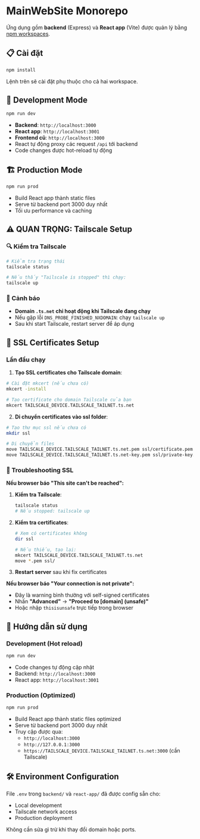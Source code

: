 # MainWebSite Monorepo

Ứng dụng gồm **backend** (Express) và **React app** (Vite) được quản lý bằng [npm workspaces](https://docs.npmjs.com/cli/v8/using-npm/workspaces).

## 📋 Cài đặt

```bash
npm install
```

Lệnh trên sẽ cài đặt phụ thuộc cho cả hai workspace.

## 🚀 Development Mode

```bash
npm run dev
```

- **Backend**: `http://localhost:3000`
- **React app**: `http://localhost:3001`
- **Frontend cũ**: `http://localhost:3000`
- React tự động proxy các request `/api` tới backend
- Code changes được hot-reload tự động

## 🏗️ Production Mode

```bash
npm run prod
```

- Build React app thành static files
- Serve từ backend port 3000 duy nhất
- Tối ưu performance và caching

## ⚠️ QUAN TRỌNG: Tailscale Setup

### 🔍 Kiểm tra Tailscale

```bash
# Kiểm tra trạng thái
tailscale status

# Nếu thấy "Tailscale is stopped" thì chạy:
tailscale up
```

### 🚨 Cảnh báo

- **Domain `.ts.net` chỉ hoạt động khi Tailscale đang chạy**
- Nếu gặp lỗi `DNS_PROBE_FINISHED_NXDOMAIN`: chạy `tailscale up`
- Sau khi start Tailscale, restart server để áp dụng


## 🔐 SSL Certificates Setup

### Lần đầu chạy

1. **Tạo SSL certificates cho Tailscale domain**:

```bash
# Cài đặt mkcert (nếu chưa có)
mkcert -install

# Tạo certificate cho domain Tailscale của bạn
mkcert TAILSCALE_DEVICE.TAILSCALE_TAILNET.ts.net
```

2. **Di chuyển certificates vào ssl folder**:

```bash
# Tạo thư mục ssl nếu chưa có
mkdir ssl

# Di chuyển files
move TAILSCALE_DEVICE.TAILSCALE_TAILNET.ts.net.pem ssl/certificate.pem
move TAILSCALE_DEVICE.TAILSCALE_TAILNET.ts.net-key.pem ssl/private-key.pem
```

### 🔧 Troubleshooting SSL

**Nếu browser báo "This site can't be reached":**

1. **Kiểm tra Tailscale**:
   ```bash
   tailscale status
   # Nếu stopped: tailscale up
   ```

2. **Kiểm tra certificates**:
   ```bash
   # Xem có certificates không
   dir ssl
   
   # Nếu thiếu, tạo lại:
   mkcert TAILSCALE_DEVICE.TAILSCALE_TAILNET.ts.net
   move *.pem ssl/
   ```

3. **Restart server** sau khi fix certificates

**Nếu browser báo "Your connection is not private":**
- Đây là warning bình thường với self-signed certificates
- Nhấn **"Advanced"** → **"Proceed to [domain] (unsafe)"**
- Hoặc nhập `thisisunsafe` trực tiếp trong browser

## 📖 Hướng dẫn sử dụng

### Development (Hot reload)

```bash
npm run dev
```

- Code changes tự động cập nhật
- Backend: `http://localhost:3000`
- React app: `http://localhost:3001`

### Production (Optimized)

```bash
npm run prod
```

- Build React app thành static files optimized
- Serve từ backend port 3000 duy nhất
- Truy cập được qua:
  - `http://localhost:3000`
  - `http://127.0.0.1:3000`
  - `https://TAILSCALE_DEVICE.TAILSCALE_TAILNET.ts.net:3000` (cần Tailscale)

## 🛠️ Environment Configuration

File `.env` trong `backend/` và `react-app/` đã được config sẵn cho:
- Local development
- Tailscale network access
- Production deployment

Không cần sửa gì trừ khi thay đổi domain hoặc ports.

